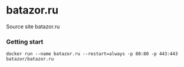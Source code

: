 # batazor.ru

Source site batazor.ru

### Getting start

```
docker run --name batazor.ru --restart=always -p 80:80 -p 443:443 batazor/batazor.ru
```
